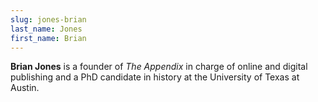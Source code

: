 ```yaml
---
slug: jones-brian
last_name: Jones
first_name: Brian
---
```

**Brian Jones** is a founder of _The Appendix_ in charge of online and digital publishing and a PhD candidate in history at the University of Texas at Austin.
